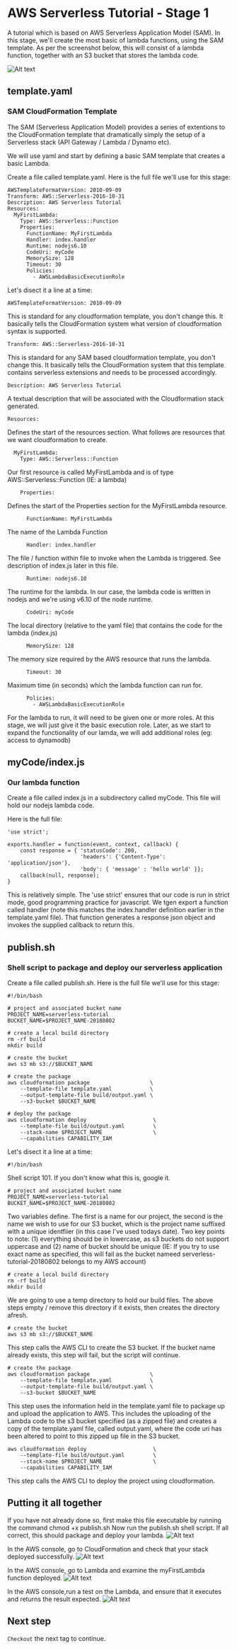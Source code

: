 # AWS Serverless Tutorial - Stage 1

A tutorial which is based on AWS Serverless Application Model (SAM).
In this stage, we'll create the most basic of lambda functions, using the SAM template.
As per the screenshot below, this will consist of a lambda function, together with an S3 bucket that stores the lambda code.


![Alt text](documentation/stage1.png?raw=true "Stage 1")

## template.yaml     
### SAM CloudFormation Template 

The SAM (Serverless Application Model) provides a series of extentions to the CloudFormation template that dramatically simply the setup of a Serverless stack (API Gateway / Lambda / Dynamo etc).

We will use yaml and start by defining a basic SAM template that creates a basic Lambda.

Create a file called template.yaml. Here is the full file we'll use for this stage:
```
AWSTemplateFormatVersion: 2010-09-09
Transform: AWS::Serverless-2016-10-31
Description: AWS Serverless Tutorial
Resources:
  MyFirstLambda:
    Type: AWS::Serverless::Function
    Properties:
      FunctionName: MyFirstLambda
      Handler: index.handler
      Runtime: nodejs6.10
      CodeUri: myCode 
      MemorySize: 128 
      Timeout: 30
      Policies:
        - AWSLambdaBasicExecutionRole
```
Let's disect it a line at a time:
```
AWSTemplateFormatVersion: 2010-09-09
```
This is standard for any cloudformation template, you don't change this. It basically tells the CloudFormation system what version of cloudformation syntax is supported. 

```
Transform: AWS::Serverless-2016-10-31
```
This is standard for any SAM based cloudformation template, you don't change this. It basically tells the CloudFormation system that this template contains serverless extensions and needs to be processed accordingly.

```
Description: AWS Serverless Tutorial
```
A textual description that will be associated with the Cloudformation stack generated.


```
Resources:
```
Defines the start of the resources section. What follows are resources that we want cloudformation to create.

```
  MyFirstLambda:
    Type: AWS::Serverless::Function
```
Our first resource is called MyFirstLambda and is of type AWS::Serverless::Function (IE: a lambda)

```
    Properties:
```
Defines the start of the Properties section for the MyFirstLambda resource.

```
      FunctionName: MyFirstLambda
```
The name of the Lambda Function

```
      Handler: index.handler
```
The file / function within file to invoke when the Lambda is triggered. See description of index.js later in this file.

```
      Runtime: nodejs6.10
```
The runtime for the lambda. In our case, the lambda code is written in nodejs and we're using v6.10 of the node runtime.

```
      CodeUri: myCode
```
The local directory (relative to the yaml file) that contains the code for the lambda (index.js)

```
      MemorySize: 128
```
The memory size required by the AWS resource that runs the lambda.

```
      Timeout: 30
```
Maximum time (in seconds) which the lambda function can run for. 

```
      Policies:
        - AWSLambdaBasicExecutionRole
```
For the lambda to run, it will need to be given one or more roles. At this stage, we will just give it
the basic execution role. Later, as we start to expand the functionality of our lamda, we will add additional roles (eg: access to dynamodb)


## myCode/index.js    
### Our lambda function
Create a file called index.js in a subdirectory called myCode. This file will hold our nodejs lambda code.

Here is the full file:
```
'use strict';

exports.handler = function(event, context, callback) {
    const response = { 'statusCode': 200, 
                       'headers': {'Content-Type': 'application/json'},
                       'body': { 'message' : 'hello world' }};
    callback(null, response);
}
```

This is relatively simple. The 'use strict' ensures that our code is run in strict mode, good programming practice for javascript. We tgen export a function called handler (note this matches the index.handler definition earlier in the template.yaml file). That function generates a response json object and invokes the supplied callback to return this.

## publish.sh    
### Shell script to package and deploy our serverless application
Create a file called publish.sh. Here is the full file we'll use for this stage:
```
#!/bin/bash

# project and associated bucket name
PROJECT_NAME=serverless-tutorial
BUCKET_NAME=$PROJECT_NAME-20180802

# create a local build directory
rm -rf build
mkdir build

# create the bucket
aws s3 mb s3://$BUCKET_NAME 

# create the package
aws cloudformation package                   \
    --template-file template.yaml            \
    --output-template-file build/output.yaml \
    --s3-bucket $BUCKET_NAME                      

# deploy the package
aws cloudformation deploy                     \
    --template-file build/output.yaml         \
    --stack-name $PROJECT_NAME                \
    --capabilities CAPABILITY_IAM             

```
Let's disect it a line at a time:

```
#!/bin/bash
```
Shell script 101. If you don't know what this is, google it.

```
# project and associated bucket name
PROJECT_NAME=serverless-tutorial
BUCKET_NAME=$PROJECT_NAME-20180802
```
Two variables define. The first is a name for our project, the second is the name we wish to use for our S3 bucket, which is the project name suffixed with a unique identfiier (in this case I've used todays date). Two key points to note: (1) everything should be in lowercase, as s3 buckets do not support uppercase and (2) name of bucket should be unique (IE: If you try to use exact name as specified, this will fail as the bucket nameed serverless-tutorial-20180802 belongs to my AWS account)

```
# create a local build directory
rm -rf build
mkdir build
```
We are going to use a temp directory to hold our build files. The above steps empty / remove this directory if it exists, then creates the directory afresh.

```
# create the bucket
aws s3 mb s3://$BUCKET_NAME 
```
This step calls the AWS CLI to create the S3 bucket. If the bucket name already exists, this step will fail, but the script will continue.

```
# create the package
aws cloudformation package                   \
    --template-file template.yaml            \
    --output-template-file build/output.yaml \
    --s3-bucket $BUCKET_NAME                 
```
This step uses the information held in the template.yaml file to package up and upload the application to AWS. This includes the uploading of the Lambda code to the s3 bucket specified (as a zipped file) and creates a copy of the template.yaml file, called output.yaml, where the code uri has been altered to point to this zipped up file in the S3 bucket.


```
aws cloudformation deploy                     \
    --template-file build/output.yaml         \
    --stack-name $PROJECT_NAME                \
    --capabilities CAPABILITY_IAM                     
```
This step calls the AWS CLI to deploy the project using cloudformation.

## Putting it all together
If you have not already done so, first make this file executable by running the command chmod +x publish.sh 
Now run the publish.sh shell script. If all correct, this should package and deploy your lambda.
![Alt text](documentation/screenshot0.png?raw=true "Screenshot 0")

In the AWS console, go to CloudFormation and check that your stack deployed successfully.
![Alt text](documentation/screenshot1.png?raw=true "Screenshot 1")

In the AWS console, go to Lambda and examine the myFirstLambda function deployed.
![Alt text](documentation/screenshot2.png?raw=true "Screenshot 2")


In the AWS console,run a test on the Lambda, and ensure that it executes and returns the result expected.
![Alt text](documentation/screenshot4.png?raw=true "Screenshot 4")


## Next step

`Checkout` the next tag to continue.